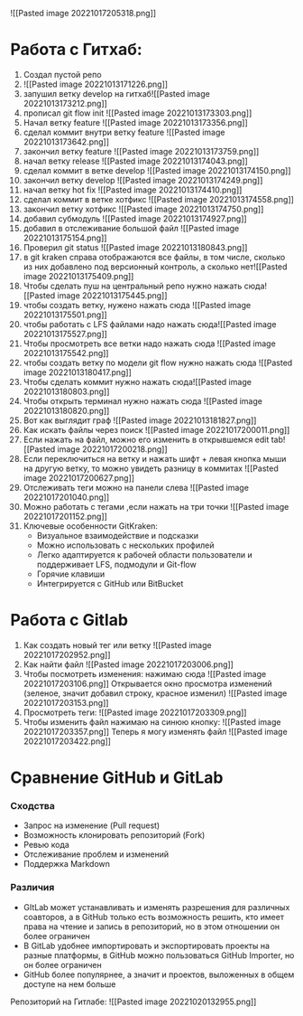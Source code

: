 ![[Pasted image 20221017205318.png]]
# Работа с Гитхаб:
1. Создал пустой репо
2. ![[Pasted image 20221013171226.png]]
3. запушил ветку develop на гитхаб![[Pasted image 20221013173212.png]]
4. прописал git flow init ![[Pasted image 20221013173303.png]]
5. Начал ветку feature ![[Pasted image 20221013173356.png]]
6. сделал коммит внутри ветку feature ![[Pasted image 20221013173642.png]]
7. закончил ветку feature ![[Pasted image 20221013173759.png]]
8. начал ветку release ![[Pasted image 20221013174043.png]]
9. сделал коммит в ветке develop ![[Pasted image 20221013174150.png]]
10. закончил ветку develop ![[Pasted image 20221013174249.png]]
11. начал ветку hot fix ![[Pasted image 20221013174410.png]]
12. сделал коммит в ветке хотфикс ![[Pasted image 20221013174558.png]]
13. закончил ветку хотфикс ![[Pasted image 20221013174750.png]]
14. добавил субмодуль ![[Pasted image 20221013174927.png]]
15. добавил в отслеживание большой файл ![[Pasted image 20221013175154.png]]
16. Проверил git status
     ![[Pasted image 20221013180843.png]]
17. в git kraken справа отображаются все файлы, в том числе, сколько из них добавлено под версионный контроль, а сколько нет![[Pasted image 20221013175409.png]]
18. Чтобы сделать пуш на центральный репо нужно нажать сюда![[Pasted image 20221013175445.png]]
19. чтобы создать ветку, нужено нажать сюда
    ![[Pasted image 20221013175501.png]]
20. чтобы работать с LFS файлами надо нажать сюда![[Pasted image 20221013175527.png]]
21. Чтобы просмотреть все ветки надо нажать сюда ![[Pasted image 20221013175542.png]]
22. чтобы создать ветку по модели git flow нужно нажать сюда ![[Pasted image 20221013180417.png]]
23. Чтобы сделать коммит нужно нажать сюда![[Pasted image 20221013180803.png]]
24. Чтобы открыть терминал нужно нажать сюда
    ![[Pasted image 20221013180820.png]]
25. Вот как выглядит граф ![[Pasted image 20221013181827.png]]
26. Как искать файлы через поиск
![[Pasted image 20221017200011.png]]
27. Если нажать на файл, можно его изменить в открывшемся edit tab![[Pasted image 20221017200218.png]]
28. Если переключиться на ветку и нажать шифт + левая кнопка мыши на другую ветку, то можно увидеть разницу в коммитах ![[Pasted image 20221017200627.png]]
29. Отслеживать теги можно на панели слева
    ![[Pasted image 20221017201040.png]]
30. Можно работать с тегами ,если нажать на три точки
    ![[Pasted image 20221017201152.png]]
31. Ключевые особенности GitKraken:
    - Визуальное взаимодействие и подсказки
    - Можно использовать с нескольких профилей
    - Легко адаптируется к рабочей области пользователи и поддерживает LFS, подмодули и Git-flow
    - Горячие клавиши
    - Интегрируется с GitHub или BitBucket
# Работа с Gitlab
1. Как создать новый тег или ветку
   ![[Pasted image 20221017202952.png]]
2. Как найти файл 
   ![[Pasted image 20221017203006.png]]
3. Чтобы посмотреть изменения: нажимаю сюда
   ![[Pasted image 20221017203106.png]]
   Открывается окно просмотра изменений (зеленое, значит добавил строку, красное изменил)
	   ![[Pasted image 20221017203153.png]]
4. Просмотреть теги:
	![[Pasted image 20221017203309.png]]
5. Чтобы изменить файл нажимаю на синюю кнопку:
	![[Pasted image 20221017203357.png]]
	Теперь я могу изменять файл
		![[Pasted image 20221017203422.png]]
# Сравнение GitHub и GitLab
### Сходства
- Запрос на изменение (Pull request)
- Возможность клонировать репозиторий (Fork)
- Ревью кода
- Отслеживание проблем и изменений
- Поддержка Markdown

### Различия
- GItLab может устанавливать и изменять разрешения для различных соавторов, а в GitHub только есть возможность решить, кто имеет права на чтение и запись в репозиторий, но в этом отношении он более ограничен
- В GitLab удобнее импортировать и экспортировать проекты на разные платформы, в GitHub можно пользоваться GitHub Importer, но он более ограничен
- GitHub более популярнее, а значит и проектов, выложенных в общем доступе на нем больше


Репозиторий на Гитлабе:
![[Pasted image 20221020132955.png]]